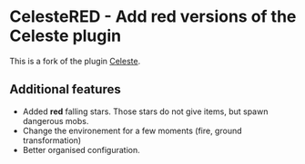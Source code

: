 # CelesteRED - Add red versions of the Celeste plugin

This is a fork of the plugin [Celeste](https://github.com/IdreesInc/Celeste).

## Additional features

- Added **red** falling stars. Those stars do not give items, but spawn dangerous mobs.
- Change the environement for a few moments (fire, ground transformation)
- Better organised configuration.
